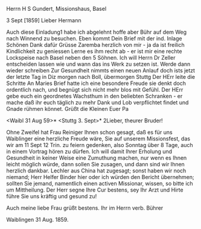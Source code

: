 Herrn H S Gundert, Missionshaus, Basel

 3 Sept [1859]
Lieber Hermann

Auch diese Einladung1 habe ich abgelehnt hoffe aber Bühr auf dem Weg nach Winnend zu besuchen. Eben kommt Dein Brief mit der ind. Inlage Schönen Dank dafür Grüsse Zaremba herzlich von mir - ja da ist freilich Kindlichkeit zu geniessen Lerne es ihm recht ab - er ist mir eine rechte Lockspeise nach Basel neben den 5 Söhnen. Ich will Herrn Dr Zeller entscheiden lassen wie und wann das ins Werk zu setzen ist. Werde dann wieder schreiben Zur Gesundheit nimmts einen neuen Anlauf doch ists jetzt der letzte Tag in Diz morgen nach Boll, übermorgen Stuttg Der HErr leite die Schritte 
An Maries Brief hatte ich eine besondere Freude sie denkt doch ordentlich nach, und begnügt sich nicht mehr blos mit Gefühl. Der HErr gebe euch ein geordnetes Wachsthum in den beliebten Schranken - er mache daß ihr euch täglich zu mehr Dank und Lob verpflichtet findet und Gnade rühmen könnet. Grüßt die Kleinen
 Euer Pa



 <Waibl 31 Aug 59>*
 <Stuttg 3. Sept>*
2Lieber, theurer Bruder!

Ohne Zweifel hat Frau Reiniger Ihnen schon gesagt, daß es für uns Waiblinger eine herzliche Freude wäre, Sie auf unserem Missionsfest, das wir am 11 Sept 12 Trin. zu feiern gedenken, also Sonntag über 8 Tage, auch in einem Vortrag hören zu dürfen. Ich will damit Ihrer Erholung und Gesundheit in keiner Weise eine Zumuthung machen, nur wenn es Ihnen leicht möglich würde, dann sollen Sie zusagen, und dann sind wir Ihnen herzlich dankbar. Lechler aus China hat zugesagt; sonst haben wir noch niemand; Herr Helfer Binder hier oder ich würden den Bericht übernehmen; sollten Sie jemand, namentlich einen activen Missionar, wissen, so bitte ich um Mittheilung. 
Der Herr segne Ihre Cur bestens, sey Ihr Arzt und Hirte führe Sie uns kräftig und gesund zu!

Auch meine liebe Frau grüßt bestens.
 Ihr im Herrn verb.
 Bührer

Waiblingen 31 Aug. 1859.
